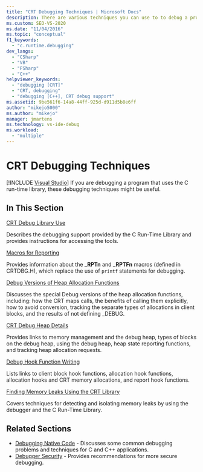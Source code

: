 ```yaml
---
title: "CRT Debugging Techniques | Microsoft Docs"
description: There are various techniques you can use to to debug a program that uses the C run-time (CRT) library. Use this article and its links to learn about such techniques. 
ms.custom: SEO-VS-2020
ms.date: "11/04/2016"
ms.topic: "conceptual"
f1_keywords:
  - "c.runtime.debugging"
dev_langs:
  - "CSharp"
  - "VB"
  - "FSharp"
  - "C++"
helpviewer_keywords:
  - "debugging [CRT]"
  - "CRT, debugging"
  - "debugging [C++], CRT debug support"
ms.assetid: 9be561f6-14a8-44ff-925d-d911d5b8e6ff
author: "mikejo5000"
ms.author: "mikejo"
manager: jmartens
ms.technology: vs-ide-debug
ms.workload:
  - "multiple"
---
```

# CRT Debugging Techniques

 [!INCLUDE [Visual Studio](~/includes/applies-to-version/vs-windows-only.md)]
If you are debugging a program that uses the C run-time library, these debugging techniques might be useful.

## In This Section
 [CRT Debug Library Use](../debugger/crt-debug-library-use.md)

 Describes the debugging support provided by the C Run-Time Library and provides instructions for accessing the tools.

 [Macros for Reporting](../debugger/macros-for-reporting.md)

 Provides information about the **_RPTn** and **_RPTFn** macros (defined in CRTDBG.H), which replace the use of `printf` statements for debugging.

 [Debug Versions of Heap Allocation Functions](../debugger/debug-versions-of-heap-allocation-functions.md)

 Discusses the special Debug versions of the heap allocation functions, including: how the CRT maps calls, the benefits of calling them explicitly, how to avoid conversion, tracking the separate types of allocations in client blocks, and the results of not defining _DEBUG.

 [CRT Debug Heap Details](../debugger/crt-debug-heap-details.md)

 Provides links to memory management and the debug heap, types of blocks on the debug heap, using the debug heap, heap state reporting functions, and tracking heap allocation requests.

 [Debug Hook Function Writing](../debugger/debug-hook-function-writing.md)

 Lists links to client block hook functions, allocation hook functions, allocation hooks and CRT memory allocations, and report hook functions.

 [Finding Memory Leaks Using the CRT Library](../debugger/finding-memory-leaks-using-the-crt-library.md)

 Covers techniques for detecting and isolating memory leaks by using the debugger and the C Run-Time Library.

## Related Sections

- [Debugging Native Code](../debugger/debugging-native-code.md) - Discusses some common debugging problems and techniques for C and C++ applications.
- [Debugger Security](../debugger/debugger-security.md) - Provides recommendations for more secure debugging.